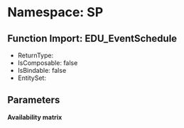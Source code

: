 # Namespace: SP

## Function Import: EDU_EventSchedule

- ReturnType: 
- IsComposable: false
- IsBindable: false
- EntitySet: 

## Parameters

**Availability matrix**

